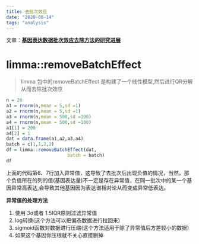 ```yaml
---
title: 去批次效应
date: "2020-08-14"
tags: "analysis"
---
```


文章：[**基因表达数据批次效应去除方法的研究进展**](http://html.rhhz.net/njnydxxb/201903001.htm)

# limma::removeBatchEffect

> limma 包中的removeBatchEffect 是构建了一个线性模型,然后进行QR分解从而去除批次效应

```R
n = 20
a1 = rnorm(n,mean = 5,sd =1)
a2 = rnorm(n,mean = 5,sd =1)
a3 = rnorm(n,mean = 500,sd =100)
a4 = rnorm(n,mean = 500,sd =100)
a1[1] = 200
a4[2] = 1
dat = data.frame(a1,a2,a3,a4)
batch = c(1,1,2,2)
df = limma::removeBatchEffect(dat,
                       batch = batch)
df
```

上面的代码第6、7行加入异常值，这导致了去批次后出现负值的情况，当然，那个负值所在的列的值(基因表达量)不一定是存在异常值，在同一批次中的某一个基因异常高表达,会导致其他基因因为表达谱相对论从而变成异常低表达。

**异常值的处理方法**

1. 使用 3σ或者 1.5IQR原则过滤异常值
2. log转换(这个方法可以把偏态数据进行拉回来)
3. sigmoid函数对数据进行压缩(这个方法适用于除了异常值后方差较小的数据)
4. 如果这个基因你压根就不关心直接删掉

